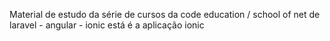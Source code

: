 Material de estudo da série de cursos da code education / school of net de laravel - angular - ionic está é a aplicação ionic